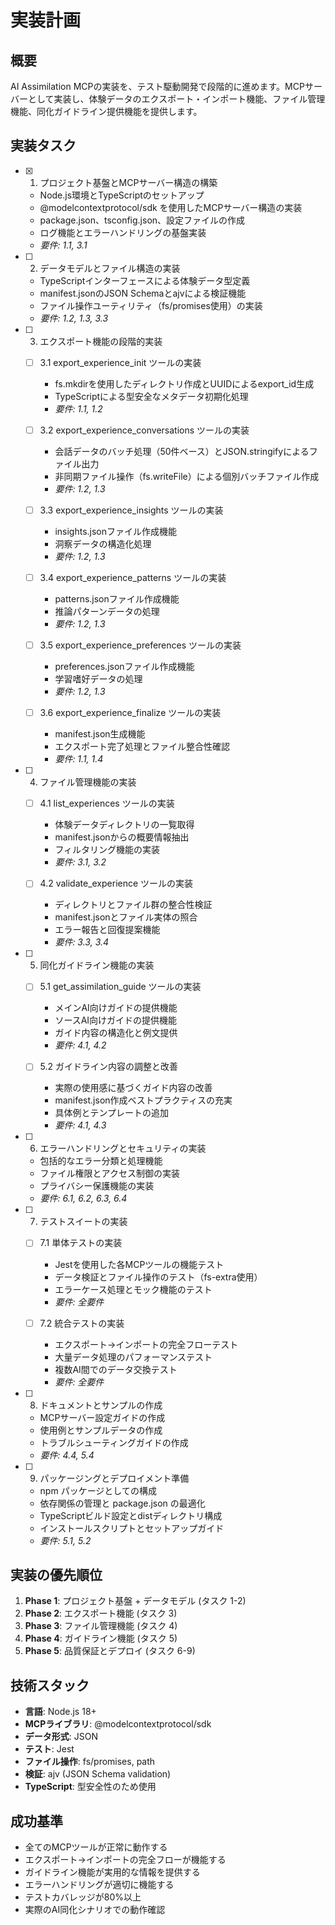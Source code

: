 # 実装計画

## 概要

AI Assimilation MCPの実装を、テスト駆動開発で段階的に進めます。MCPサーバーとして実装し、体験データのエクスポート・インポート機能、ファイル管理機能、同化ガイドライン提供機能を提供します。

## 実装タスク

- [x] 1. プロジェクト基盤とMCPサーバー構造の構築
  - Node.js環境とTypeScriptのセットアップ
  - @modelcontextprotocol/sdk を使用したMCPサーバー構造の実装
  - package.json、tsconfig.json、設定ファイルの作成
  - ログ機能とエラーハンドリングの基盤実装
  - _要件: 1.1, 3.1_

- [ ] 2. データモデルとファイル構造の実装
  - TypeScriptインターフェースによる体験データ型定義
  - manifest.jsonのJSON Schemaとajvによる検証機能
  - ファイル操作ユーティリティ（fs/promises使用）の実装
  - _要件: 1.2, 1.3, 3.3_

- [ ] 3. エクスポート機能の段階的実装
  - [ ] 3.1 export_experience_init ツールの実装
    - fs.mkdirを使用したディレクトリ作成とUUIDによるexport_id生成
    - TypeScriptによる型安全なメタデータ初期化処理
    - _要件: 1.1, 1.2_

  - [ ] 3.2 export_experience_conversations ツールの実装
    - 会話データのバッチ処理（50件ベース）とJSON.stringifyによるファイル出力
    - 非同期ファイル操作（fs.writeFile）による個別バッチファイル作成
    - _要件: 1.2, 1.3_

  - [ ] 3.3 export_experience_insights ツールの実装
    - insights.jsonファイル作成機能
    - 洞察データの構造化処理
    - _要件: 1.2, 1.3_

  - [ ] 3.4 export_experience_patterns ツールの実装
    - patterns.jsonファイル作成機能
    - 推論パターンデータの処理
    - _要件: 1.2, 1.3_

  - [ ] 3.5 export_experience_preferences ツールの実装
    - preferences.jsonファイル作成機能
    - 学習嗜好データの処理
    - _要件: 1.2, 1.3_

  - [ ] 3.6 export_experience_finalize ツールの実装
    - manifest.json生成機能
    - エクスポート完了処理とファイル整合性確認
    - _要件: 1.1, 1.4_

- [ ] 4. ファイル管理機能の実装
  - [ ] 4.1 list_experiences ツールの実装
    - 体験データディレクトリの一覧取得
    - manifest.jsonからの概要情報抽出
    - フィルタリング機能の実装
    - _要件: 3.1, 3.2_

  - [ ] 4.2 validate_experience ツールの実装
    - ディレクトリとファイル群の整合性検証
    - manifest.jsonとファイル実体の照合
    - エラー報告と回復提案機能
    - _要件: 3.3, 3.4_

- [ ] 5. 同化ガイドライン機能の実装
  - [ ] 5.1 get_assimilation_guide ツールの実装
    - メインAI向けガイドの提供機能
    - ソースAI向けガイドの提供機能
    - ガイド内容の構造化と例文提供
    - _要件: 4.1, 4.2_

  - [ ] 5.2 ガイドライン内容の調整と改善
    - 実際の使用感に基づくガイド内容の改善
    - manifest.json作成ベストプラクティスの充実
    - 具体例とテンプレートの追加
    - _要件: 4.1, 4.3_

- [ ] 6. エラーハンドリングとセキュリティの実装
  - 包括的なエラー分類と処理機能
  - ファイル権限とアクセス制御の実装
  - プライバシー保護機能の実装
  - _要件: 6.1, 6.2, 6.3, 6.4_

- [ ] 7. テストスイートの実装
  - [ ] 7.1 単体テストの実装
    - Jestを使用した各MCPツールの機能テスト
    - データ検証とファイル操作のテスト（fs-extra使用）
    - エラーケース処理とモック機能のテスト
    - _要件: 全要件_

  - [ ] 7.2 統合テストの実装
    - エクスポート→インポートの完全フローテスト
    - 大量データ処理のパフォーマンステスト
    - 複数AI間でのデータ交換テスト
    - _要件: 全要件_

- [ ] 8. ドキュメントとサンプルの作成
  - MCPサーバー設定ガイドの作成
  - 使用例とサンプルデータの作成
  - トラブルシューティングガイドの作成
  - _要件: 4.4, 5.4_

- [ ] 9. パッケージングとデプロイメント準備
  - npm パッケージとしての構成
  - 依存関係の管理と package.json の最適化
  - TypeScriptビルド設定とdistディレクトリ構成
  - インストールスクリプトとセットアップガイド
  - _要件: 5.1, 5.2_

## 実装の優先順位

1. **Phase 1**: プロジェクト基盤 + データモデル (タスク 1-2)
2. **Phase 2**: エクスポート機能 (タスク 3)
3. **Phase 3**: ファイル管理機能 (タスク 4)
4. **Phase 4**: ガイドライン機能 (タスク 5)
5. **Phase 5**: 品質保証とデプロイ (タスク 6-9)

## 技術スタック

- **言語**: Node.js 18+
- **MCPライブラリ**: @modelcontextprotocol/sdk
- **データ形式**: JSON
- **テスト**: Jest
- **ファイル操作**: fs/promises, path
- **検証**: ajv (JSON Schema validation)
- **TypeScript**: 型安全性のため使用

## 成功基準

- 全てのMCPツールが正常に動作する
- エクスポート→インポートの完全フローが機能する
- ガイドライン機能が実用的な情報を提供する
- エラーハンドリングが適切に機能する
- テストカバレッジが80%以上
- 実際のAI同化シナリオでの動作確認